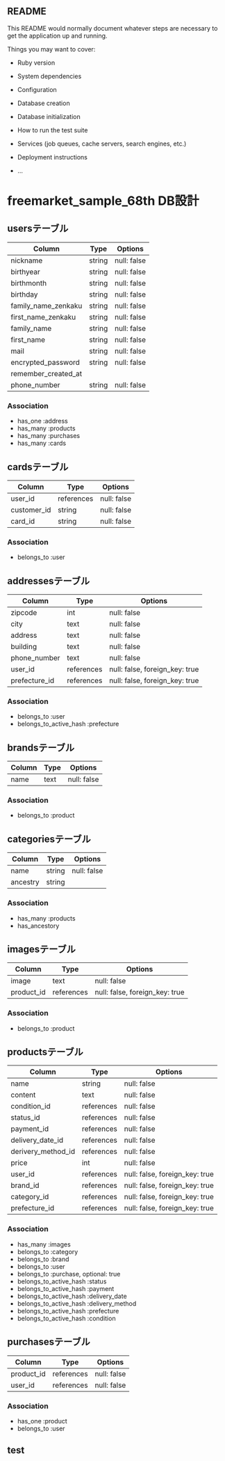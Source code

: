 ## README

This README would normally document whatever steps are necessary to get the
application up and running.

Things you may want to cover:

* Ruby version

* System dependencies

* Configuration

* Database creation

* Database initialization

* How to run the test suite

* Services (job queues, cache servers, search engines, etc.)

* Deployment instructions

* ...

# freemarket_sample_68th DB設計
## usersテーブル
|Column|Type|Options|
|------|----|-------|
|nickname|string|null: false|
|birthyear|string|null: false|
|birthmonth|string|null: false|
|birthday|string|null: false|
|family_name_zenkaku|string|null: false|
|first_name_zenkaku|string|null: false|
|family_name|string|null: false|
|first_name|string|null: false|
|mail|string|null: false|
|encrypted_password|string|null: false|
|remember_created_at|
|phone_number|string|null: false|
### Association
- has_one :address
- has_many :products
- has_many :purchases
- has_many :cards

## cardsテーブル
|Column|Type|Options|
|------|----|-------|
|user_id|references|null: false|
|customer_id|string|null: false|
|card_id|string|null: false|
### Association
- belongs_to :user

## addressesテーブル
|Column|Type|Options|
|------|----|-------|
|zipcode|int|null: false|
|city|text|null: false|
|address|text|null: false|
|building|text|null: false|
|phone_number|text|null: false|
|user_id|references|null: false, foreign_key: true|
|prefecture_id|references|null: false, foreign_key: true|
### Association
- belongs_to :user
- belongs_to_active_hash :prefecture

## brandsテーブル
|Column|Type|Options|
|------|----|-------|
|name|text|null: false|
### Association
- belongs_to :product

## categoriesテーブル
|Column|Type|Options|
|------|----|-------|
|name|string|null: false|
|ancestry|string|
### Association
- has_many :products
- has_ancestory


## imagesテーブル
|Column|Type|Options|
|------|----|-------|
|image|text|null: false|
|product_id|references|null: false, foreign_key: true|
### Association
- belongs_to :product

## productsテーブル
|Column|Type|Options|
|------|----|-------|
|name|string|null: false|
|content|text|null: false|
|condition_id|references|null: false|
|status_id|references|null: false|
|payment_id|references|null: false|
|delivery_date_id|references|null: false|
|derivery_method_id|references|null: false|
|price|int|null: false|
|user_id|references|null: false, foreign_key: true|
|brand_id|references|null: false, foreign_key: true|
|category_id|references|null: false, foreign_key: true|
|prefecture_id|references|null: false, foreign_key: true|
### Association
- has_many :images
- belongs_to :category
- belongs_to :brand
- belongs_to :user
- belongs_to :purchase, optional: true
- belongs_to_active_hash :status
- belongs_to_active_hash :payment
- belongs_to_active_hash :delivery_date
- belongs_to_active_hash :delivery_method
- belongs_to_active_hash :prefecture
- belongs_to_active_hash :condition

## purchasesテーブル
|Column|Type|Options|
|------|----|-------|
|product_id|references|null: false|
|user_id|references|null: false|
### Association
- has_one :product
- belongs_to :user



## test
